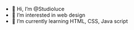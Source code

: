 - 👋 Hi, I’m @Studioluce
- 👀 I’m interested in web design
- 🌱 I’m currently learning HTML, CSS, Java script


<!---
Studioluce/Studioluce is a ✨ special ✨ repository because its `README.md` (this file) appears on your GitHub profile.
You can click the Preview link to take a look at your changes.
--->
